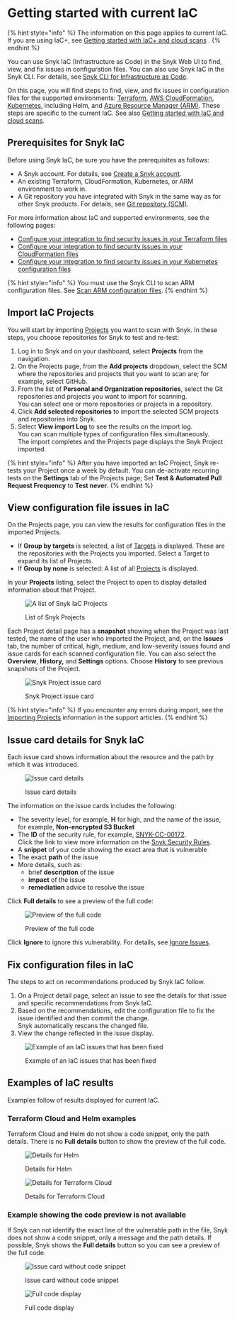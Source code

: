 # Getting started with current IaC

{% hint style="info" %}
The information on this page applies to current IaC. If you are using IaC+, see [Getting started with IaC+ and cloud scans](getting-started-with-iac+-and-cloud-scans/) .
{% endhint %}

You can use Snyk IaC (Infrastructure as Code) in the Snyk Web UI to find, view, and fix issues in configuration files. You can also use Snyk IaC in the Snyk CLI. For details, see [Snyk CLI for Infrastructure as Code](../../snyk-cli/scan-and-maintain-projects-using-the-cli/snyk-cli-for-iac/).

On this page, you will find steps to find, view, and fix issues in configuration files for the supported environments: [Terraform](scan-your-iac-source-code/scan-terraform-files/), [AWS CloudFormation](scan-your-iac-source-code/scan-cloudformation-files/), [Kubernetes](scan-your-iac-source-code/scan-kubernetes-configuration-files/), including Helm, and [Azure Resource Manager (ARM)](scan-your-iac-source-code/scan-arm-configuration-files.md). These steps are specific to the current IaC. See also [Getting started with IaC and cloud scans](getting-started-with-iac+-and-cloud-scans/).

## **Prerequisites for Snyk IaC**

Before using Snyk IaC, be sure you have the prerequisites as follows:

* A Snyk account. For details, see [Create a Snyk account](../../getting-started/quickstart/create-or-log-in-to-a-snyk-account.md).
* An existing Terraform, CloudFormation, Kubernetes, or ARM environment to work in.
* A Git repository you have integrated with Snyk in the same way as for other Snyk products. For details, see [Git repository (SCM)](../../integrate-with-snyk/git-repositories-scms-integrations-with-snyk/).

For more information about IaC and supported environments, see the following pages:

* [Configure your integration to find security issues in your Terraform files](scan-your-iac-source-code/scan-terraform-files/configure-your-integration-to-find-security-issues-in-your-terraform-files-current-iac.md)
* [Configure your integration to find security issues in your CloudFormation files](scan-your-iac-source-code/scan-cloudformation-files/configure-your-integration-to-find-security-issues-in-your-cloudformation-files-current-iac.md)
* [Configure your integration to find security issues in your Kubernetes configuration files](scan-your-iac-source-code/scan-kubernetes-configuration-files/configure-integration-to-find-security-issues-in-kubernetes-configuration-files-current-iac.md)

{% hint style="info" %}
You must use the Snyk CLI to scan ARM configuration files. See [Scan ARM configuration files](scan-your-iac-source-code/scan-arm-configuration-files.md).
{% endhint %}

## Import IaC Projects

You will start by importing [Projects](../../snyk-admin/snyk-projects/) you want to scan with Snyk. In these steps, you choose repositories for Snyk to test and re-test:

1. Log in to Snyk and on your dashboard, select **Projects** from the navigation.
2. On the Projects page, from the **Add projects** dropdown, select the SCM where the repositories and projects that you want to scan are; for example, select GitHub.
3. From the list of **Personal and Organization repositories**, select the Git repositories and projects you want to import for scanning.\
   You can select one or more repositories or projects in a repository.
4. Click **Add selected repositories** to import the selected SCM projects and repositories into Snyk.
5. Select **View import Log** to see the results on the import log.\
   You can scan multiple types of configuration files simultaneously.\
   The import completes and the Projects page displays the Snyk Project imported.

{% hint style="info" %}
After you have imported an IaC Project, Snyk re-tests your Project once a week by default. You can de-activate recurring tests on the **Settings** tab of the Projects page; Set **Test & Automated Pull Request Frequency** to **Test never**.
{% endhint %}

## View configuration file issues in IaC

On the Projects page, you can view the results for configuration files in the imported Projects.

* If **Group by targets** is selected, a list of [Targets](../../snyk-admin/snyk-projects/#target) is displayed. These are the repositories with the Projects you imported. Select a Target to expand its list of Projects.
* If **Group by none** is selected: A list of all [Projects](../../snyk-admin/snyk-projects/#project) is displayed.

In your **Projects** listing, select the Project to open to display detailed information about that Project.

<figure><img src="../../.gitbook/assets/snyk-iac-getting-started-list-of-projects.png" alt="A list of Snyk IaC Projects"><figcaption><p>List of Snyk Projects</p></figcaption></figure>

Each Project detail page has a **snapshot** showing when the Project was last tested, the name of the user who imported the Project, and, on the **Issues** tab, the number of critical, high, medium, and low-severity issues found and issue cards for each scanned configuration file. You can also select the **Overview**, **History,** and **Settings** options. Choose **History** to see previous snapshots of the Project.

<figure><img src="../../.gitbook/assets/image (2) (3) (1) (1) (1) (1) (1) (1) (1) (1).png" alt="Snyk Project issue card"><figcaption><p>Snyk Project issue card</p></figcaption></figure>

{% hint style="info" %}
If you encounter any errors during import, see the [Importing Projects](https://support.snyk.io/hc/en-us/sections/360000923478-Importing-projects) information in the support articles.
{% endhint %}

## Issue card details for Snyk IaC

&#x20;Each issue card shows information about the resource and the path by which it was introduced.&#x20;

<figure><img src="../../.gitbook/assets/Screenshot 2022-05-23 at 14.24.14.png" alt="Issue card details"><figcaption><p>Issue card details</p></figcaption></figure>

The information on the issue cards includes the following:

* The severity level, for example, **H** for high, and the name of the issue, for example, **Non-encrypted S3 Bucket**
* The **ID** of the security rule, for example, [SNYK-CC-00172](https://security.snyk.io/rules/cloud/SNYK-CC-00172).\
  Click the link to view more information on the [Snyk Security Rules](https://security.snyk.io/rules/cloud/).
* A **snippet** of your code showing the exact area that is vulnerable
* The exact **path** of the issue
* More details, such as:
  * brief **description** of the issue
  * **impact** of the issue
  * **remediation** advice to resolve the issue

Click **Full details** to see a preview of the full code:

<figure><img src="../../.gitbook/assets/Screenshot 2022-05-23 at 14.24.20.png" alt="Preview of the full code"><figcaption><p>Preview of the full code</p></figcaption></figure>

Click **Ignore** to ignore this vulnerability. For details, see [Ignore Issues](../find-and-manage-priority-issues/ignore-issues/).

## Fix configuration files in IaC

The steps to act on recommendations produced by Snyk IaC follow.

1. On a Project detail page, select an issue to see the details for that issue and specific recommendations from Snyk IaC.
2. Based on the recommendations, edit the configuration file to fix the issue identified and then commit the change.\
   Snyk automatically rescans the changed file.&#x20;
3. View the change reflected in the issue display.

<figure><img src="../../.gitbook/assets/snyk-iac-getting-started-issue-card.png" alt="Example of an IaC issues that has been fixed"><figcaption><p>Example of an IaC issues that has been fixed</p></figcaption></figure>

## Examples of IaC results

Examples follow of results displayed for current IaC.

### Terraform Cloud and Helm examples

Terraform Cloud and Helm do not show a code snippet, only the path details. There is no **Full details** button to show the preview of the full code.

<figure><img src="../../.gitbook/assets/image (114) (1) (1) (1) (1) (1) (1) (1) (1) (1) (1) (1) (1) (1) (1) (1) (2) (1).png" alt="Details for Helm"><figcaption><p>Details for Helm</p></figcaption></figure>

<figure><img src="../../.gitbook/assets/image (100) (1) (1) (1) (1) (1) (1) (1) (1) (1) (1) (1) (1) (1) (1) (1) (1) (1) (1) (1) (1) (1) (1) (1) (1) (1) (1) (1) (1) (1) (1) (1) (1) (1) (1) (1) (1) (1) (1) (1) (3) (2).png" alt="Details for Terraform Cloud"><figcaption><p>Details for Terraform Cloud</p></figcaption></figure>

### Example showing the code preview is not available

If Snyk can not identify the exact line of the vulnerable path in the file, Snyk does not show a code snippet, only a message and the path details. If possible, Snyk shows the **Full details** button so you can see a preview of the full code.

<figure><img src="../../.gitbook/assets/Screenshot 2022-05-23 at 14.28.07 (1).png" alt="Issue card without code snippet"><figcaption><p>Issue card without code snippet</p></figcaption></figure>

<figure><img src="../../.gitbook/assets/Screenshot 2022-05-23 at 14.28.17 (1).png" alt="Full code display"><figcaption><p>Full code display</p></figcaption></figure>
